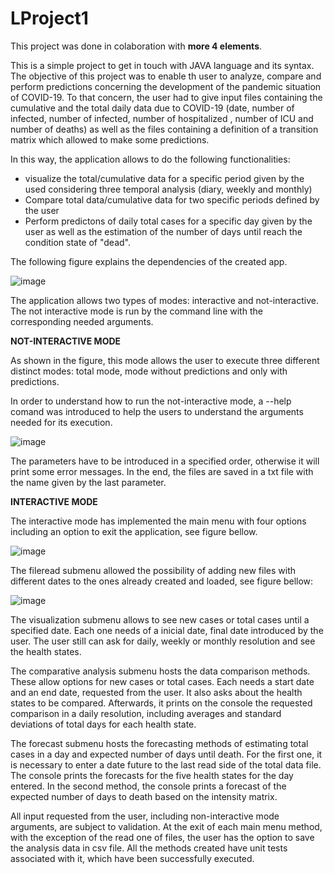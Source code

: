 # LProject1

This project was done in colaboration with **more 4 elements**.

This is a simple project to get in touch with JAVA language and its syntax. The objective of this project was to enable th user to analyze, compare and perform predictions concerning the development of the pandemic situation of COVID-19. To that concern, the user had to give input files containing the cumulative and the total daily data due to COVID-19 (date, number of infected, number of infected, number of hospitalized , number of ICU and number of deaths) as well as the files containing a definition of a transition matrix which allowed to make some predictions. 

In this way, the application allows to do the following functionalities:
  - visualize the total/cumulative data for a specific period given by the used considering three temporal analysis (diary, weekly and monthly)
  - Compare total data/cumulative data for two specific periods defined by the user
  - Perform predictons of daily total cases for a specific day given by the user as well as the estimation of the number of days until reach the condition state of "dead".
 
The following figure explains the dependencies of the created app.

![image](https://user-images.githubusercontent.com/45408654/159162931-2e8d3a97-5052-4a7b-9502-37e982783926.png)

The application allows two types of modes: interactive and not-interactive. The not interactive mode is run by the command line with the corresponding needed arguments. 

**NOT-INTERACTIVE MODE**

As shown in the figure, this mode allows the user to execute three different distinct modes: total mode, mode without predictions and only with predictions.

In order to understand how to run the not-interactive mode, a --help comand was introduced to help the users to understand the arguments needed for its execution. 

![image](https://user-images.githubusercontent.com/45408654/159163584-db0ec9b4-ee1c-4176-a6f4-038523bc7b72.png)


The parameters have to be introduced in a specified order, otherwise it will print some error messages. In the end, the files are saved in a txt file with the name given by the last parameter. 

**INTERACTIVE MODE**

The interactive mode has implemented the main menu with four options including an option to exit the application, see figure bellow.

![image](https://user-images.githubusercontent.com/45408654/159162984-c6150864-e9d0-4995-afb8-46efecb09981.png)


The fileread submenu allowed the possibility of adding new files with different dates to the ones already created and loaded, see figure bellow:

![image](https://user-images.githubusercontent.com/45408654/159163285-2c2bb2f6-8a18-475e-af20-eb5f46f1cd3d.png)

The visualization submenu allows to see new cases or total cases until a specified date. Each one needs of a inicial date, final date introduced by the user. The user still can ask for daily, weekly or monthly resolution and see the health states.

The comparative analysis submenu hosts the data comparison methods. These allow options for new  cases or total cases. Each needs a start date and an end date, requested from the user. It also asks about the health states to be compared. Afterwards, it prints on the console the requested comparison in a daily resolution, including averages and standard deviations of total days for each health state.

The forecast submenu hosts the forecasting methods of estimating total cases in a
day and expected number of days until death. For the first one, it is necessary to enter a date
future to the last read side of the total data file. The console prints the forecasts for the five health states for the day entered. In the second method, the console prints a forecast
of the expected number of days to death based on the intensity matrix.

All input requested from the user, including non-interactive mode arguments,
are subject to validation. At the exit of each main menu method, with the exception of the read one of files, the user has the option to save the analysis data in csv file. All the
methods created have unit tests associated with it, which have been successfully executed.












